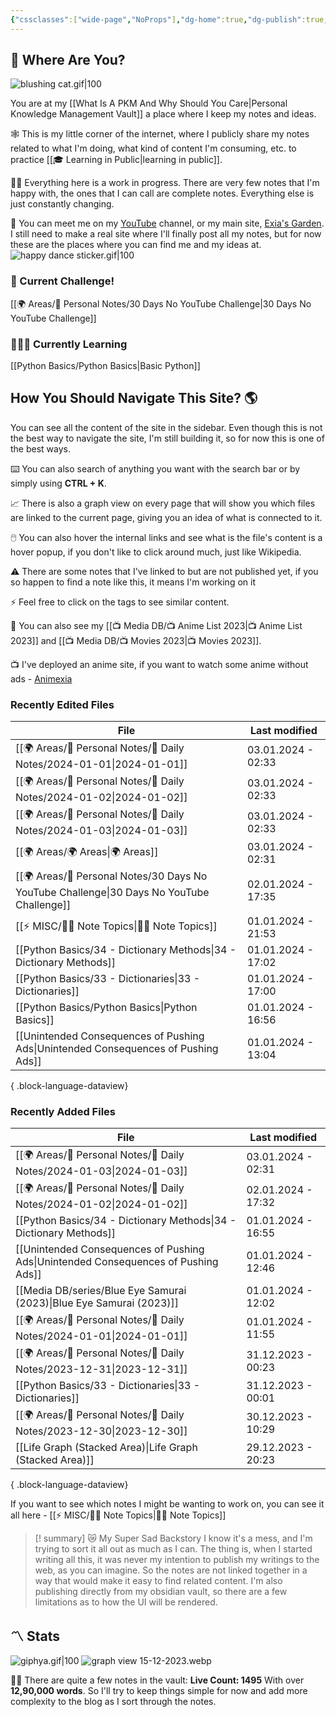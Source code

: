 ```yaml
---
{"cssclasses":["wide-page","NoProps"],"dg-home":true,"dg-publish":true,"permalink":"/000-digital-garden/start-here/","tags":["gardenEntry"],"dgPassFrontmatter":true,"noteIcon":"3","created":"2023-12-10T08:50:33.353+05:30","updated":"2023-12-28T18:10:45.451+05:30"}
---
```


## 🫨 Where Are You?

![blushing cat.gif|100](/img/user/Resources/%F0%9F%93%81%20Files/%F0%9F%93%B8Images/blushing%20cat.gif)

You are at my [[What Is A PKM And Why Should You Care\|Personal Knowledge Management Vault]] a place where I keep my notes and ideas.

🕸️ This is my little corner of the internet, where I publicly share my notes related to what I'm doing, what kind of content I'm consuming, etc. to practice [[🎓 Learning in Public\|learning in public]].

👷🏻 Everything here is a work in progress. There are very few notes that I'm happy with, the ones that I can call are complete notes. Everything else is just constantly changing.

📄 You can meet me on my [YouTube](https://youtube.com/@naamnahihai) channel, or my main site, [Exia's Garden](https://exiasgarden.pages.dev). I still need to make a real site where I'll finally post all my notes, but for now these are the places where you can find me and my ideas at.
![happy dance sticker.gif|100](/img/user/Resources/%F0%9F%93%81%20Files/%F0%9F%93%B8Images/happy%20dance%20sticker.gif)

### 🚀 Current Challenge!
[[🌍 Areas/📧 Personal Notes/30 Days No YouTube Challenge\|30 Days No YouTube Challenge]]
### 🧑🏻‍💻 Currently Learning
[[Python Basics/Python Basics\|Basic Python]]
## How You Should Navigate This Site? 🌎
You can see all the content of the site in the sidebar. Even though this is not the best way to navigate the site, I'm still building it, so for now this is one of the best ways.

⌨️ You can also search of anything you want with the search bar or by simply using **CTRL + K**.

📈 There is also a graph view on every page that will show you which files are linked to the current page, giving you an idea of what is connected to it.

🖱️ You can also hover the internal links and see what is the file's content is a hover popup, if you don't like to click around much, just like Wikipedia.

⚠️ There are some notes that I've linked to but are not published yet, if you so happen to find a note like this, it means I'm working on it

⚡ Feel free to click on the tags to see similar content.

🎥 You can also see my [[📺 Media DB/📺 Anime List 2023\|📺 Anime List 2023]] and [[📺 Media DB/📺 Movies 2023\|📺 Movies 2023]].

📺 I've deployed an anime site, if you want to watch some anime without ads - [Animexia](https://animexia.pages.dev/)
### Recently Edited Files
| File                                                                                         | Last modified      |
| -------------------------------------------------------------------------------------------- | ------------------ |
| [[🌍 Areas/📧 Personal Notes/📓 Daily Notes/2024-01-01\|2024-01-01]]                      | 03.01.2024 - 02:33 |
| [[🌍 Areas/📧 Personal Notes/📓 Daily Notes/2024-01-02\|2024-01-02]]                      | 03.01.2024 - 02:33 |
| [[🌍 Areas/📧 Personal Notes/📓 Daily Notes/2024-01-03\|2024-01-03]]                      | 03.01.2024 - 02:33 |
| [[🌍 Areas/🌍 Areas\|🌍 Areas]]                                                           | 03.01.2024 - 02:31 |
| [[🌍 Areas/📧 Personal Notes/30 Days No YouTube Challenge\|30 Days No YouTube Challenge]] | 02.01.2024 - 17:35 |
| [[⚡ MISC/✍🏻 Note Topics\|✍🏻 Note Topics]]                                               | 01.01.2024 - 21:53 |
| [[Python Basics/34 - Dictionary Methods\|34 - Dictionary Methods]]                        | 01.01.2024 - 17:02 |
| [[Python Basics/33 - Dictionaries\|33 - Dictionaries]]                                    | 01.01.2024 - 17:00 |
| [[Python Basics/Python Basics\|Python Basics]]                                            | 01.01.2024 - 16:56 |
| [[Unintended Consequences of Pushing Ads\|Unintended Consequences of Pushing Ads]]        | 01.01.2024 - 13:04 |

{ .block-language-dataview}

### Recently Added Files
| File                                                                                  | Last modified      |
| ------------------------------------------------------------------------------------- | ------------------ |
| [[🌍 Areas/📧 Personal Notes/📓 Daily Notes/2024-01-03\|2024-01-03]]               | 03.01.2024 - 02:31 |
| [[🌍 Areas/📧 Personal Notes/📓 Daily Notes/2024-01-02\|2024-01-02]]               | 02.01.2024 - 17:32 |
| [[Python Basics/34 - Dictionary Methods\|34 - Dictionary Methods]]                 | 01.01.2024 - 16:55 |
| [[Unintended Consequences of Pushing Ads\|Unintended Consequences of Pushing Ads]] | 01.01.2024 - 12:46 |
| [[Media DB/series/Blue Eye Samurai (2023)\|Blue Eye Samurai (2023)]]               | 01.01.2024 - 12:02 |
| [[🌍 Areas/📧 Personal Notes/📓 Daily Notes/2024-01-01\|2024-01-01]]               | 01.01.2024 - 11:55 |
| [[🌍 Areas/📧 Personal Notes/📓 Daily Notes/2023-12-31\|2023-12-31]]               | 31.12.2023 - 00:23 |
| [[Python Basics/33 - Dictionaries\|33 - Dictionaries]]                             | 31.12.2023 - 00:01 |
| [[🌍 Areas/📧 Personal Notes/📓 Daily Notes/2023-12-30\|2023-12-30]]               | 30.12.2023 - 10:29 |
| [[Life Graph (Stacked Area)\|Life Graph (Stacked Area)]]                           | 29.12.2023 - 20:23 |

{ .block-language-dataview}

If you want to see which notes I might be wanting to work on, you can see it all here - [[⚡ MISC/✍🏻 Note Topics\|✍🏻 Note Topics]]

>[! summary]  😿 My Super Sad Backstory
> I know it's a mess, and I'm trying to sort it all out as much as I can.
The thing is, when I started writing all this, it was never my intention to publish my writings to the web, as you can imagine.
So the notes are not linked together in a way that would make it easy to find related content.
I'm also publishing directly from my obsidian vault, so there are a few limitations as to how the UI will be rendered.

## 〽️ Stats
![giphya.gif|100](/img/user/Resources/%F0%9F%93%81%20Files/%F0%9F%93%B8Images/giphya.gif)
![graph view 15-12-2023.webp](/img/user/Resources/%F0%9F%93%81%20Files/%F0%9F%93%B8Images/graph%20view%2015-12-2023.webp)

😵‍💫 There are quite a few notes in the vault:
**Live Count: 1495** With over **12,90,000 words**.
So I'll try to keep things simple for now and add more complexity to the blog as I sort through the notes.